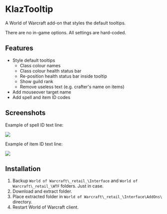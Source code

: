 # KlazTooltip

A World of Warcraft add-on that styles the default tooltips.

There are no in-game options. All settings are hard-coded.

## Features

- Style default tooltips
    - Class colour names
    - Class colour health status bar
    - Re-position health status bar inside tooltip
    - Show guild rank
    - Remove useless text (e.g. crafter's name on items)
- Add mouseover target name
- Add spell and item ID codes

## Screenshots

Example of spell ID text line:

![](https://forge.haothitran.com/KlazHTT/KlazTooltip/raw/branch/main/Media/Screenshot_SpellID.jpg)

Example of item ID text line:

![](https://forge.haothitran.com/KlazHTT/KlazTooltip/raw/branch/main/Media/Screenshot_ItemID.jpg)

## Installation

1. Backup `World of Warcraft\_retail_\Interface` and `World of Warcraft\_retail_\WTF` folders. Just in case.
2. Download and extract folder.
3. Place extracted folder in `World of Warcraft\_retail_\Interface\AddOns\` directory.
4. Restart World of Warcraft client.
